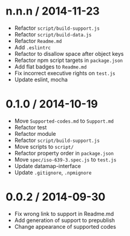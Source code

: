 
n.n.n / 2014-11-23
==================

 * Refactor `script/build-support.js`
 * Refactor `script/build-data.js`
 * Refactor `Readme.md`
 * Add `.eslintrc`
 * Refactor to disallow space after object keys
 * Refactor npm script targets in `package.json`
 * Add flat badges to `Readme.md`
 * Fix incorrect executive rights on `test.js`
 * Update eslint, mocha

0.1.0 / 2014-10-19
==================

 * Move `Supported-codes.md` to `Support.md`
 * Refactor test
 * Refactor module
 * Refactor `script/build-support.js`
 * Move scripts to `script/`
 * Refactor property order in `package.json`
 * Move `spec/iso-639-3.spec.js` to `test.js`
 * Update datamap-interface
 * Update `.gitignore`, `.npmignore`

0.0.2 / 2014-09-30
==================

 * Fix wrong link to support in Readme.md
 * Add generation of support to prepublish
 * Change appearance of supported codes
